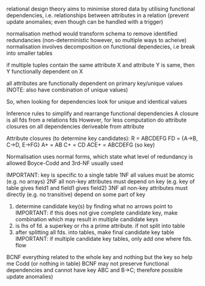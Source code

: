 <!-- SPDX-License-Identifier: zlib-acknowledgement -->

relational design theory aims to minimise stored data by utilising functional dependencies, i.e. relationships between attributes in a relation
(prevent update anomalies; even though can be handled with a trigger)

normalisation method would transform schema to remove identified redundancies (non-deterministic however, so multiple ways to acheive)
normalisation involves decomposition on functional dependecies, i.e break into smaller tables

if multiple tuples contain the same attribute X and attribute Y is same, then Y functionally dependent on X

all attributes are functionally dependent on primary key/unique values
(NOTE: also have combination of unique values)

So, when looking for dependencies look for unique and identical values

Inference rules to simplify and rearrange functional dependencies
A closure is all fds from a relations fds
However, for less computation do attribute closures on all dependencies deriveable from attribute

Attribute closures (to determine key candidates):
R = ABCDEFG
FD = {A->B, C->D, E->FG}
A+ = AB
C+ = CD
ACE+ = ABCDEFG (so key)

Normalisation uses normal forms, which state what level of redundancy is allowed
Boyce-Codd and 3rd-NF usually used

IMPORTANT: key is specific to a single table
1NF all values must be atomic (e.g. no arrays)
2NF all non-key attributes must depend on key (e.g. key of table gives field1 and field1 gives field2)
3NF all non-key attributes must directly (e.g. no transitive) depend on some part of key
1. determine candidate key(s) by finding what no arrows point to
IMPORTANT: if this does not give complete candidate key, make combination which may result in multiple candidate keys
2. is lhs of fd. a superkey or rhs a prime attribute. if not split into table
3. after splitting all fds. into tables, make final candidate key table
IMPORTANT: if multiple candidate key tables, only add one where fds. flow

BCNF everything related to the whole key and nothing but the key so help me Codd (or nothing in table)
BCNF may not preserve functional dependencies and cannot have key ABC and B->C; therefore possible update anomalies)
